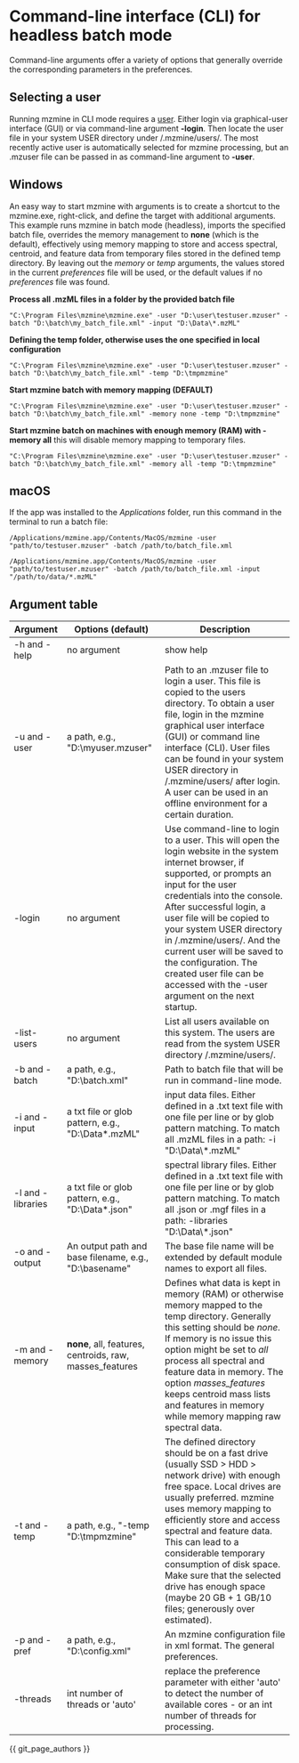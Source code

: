 # Command-line interface (CLI) for headless batch mode
Command-line arguments offer a variety of options that generally override the corresponding parameters in the preferences.

## Selecting a user

Running mzmine in CLI mode requires a [user](services/users.md). Either login via graphical-user interface (GUI) or via command-line argument **-login**. 
Then locate the user file in your system USER directory under /.mzmine/users/. The most recently active user is automatically selected for mzmine processing,
but an .mzuser file can be passed in as command-line argument to **-user**.


## Windows

An easy way to start mzmine with arguments is to create a shortcut to the mzmine.exe, right-click, and define the target with additional arguments. This example runs mzmine in batch mode (headless), imports the specified batch file, overrides the memory management to **none** (which is the default), effectively using memory mapping to store and access spectral, centroid, and feature data from temporary files stored in the defined temp directory. By leaving out the _memory_ or _temp_ arguments, the values stored in the current _preferences_ file will be used, or the default values if no _preferences_ file was found.  

**Process all .mzML files in a folder by the provided batch file**
```
"C:\Program Files\mzmine\mzmine.exe" -user "D:\user\testuser.mzuser" -batch "D:\batch\my_batch_file.xml" -input "D:\Data\*.mzML"
```

**Defining the temp folder, otherwise uses the one specified in local configuration**
```
"C:\Program Files\mzmine\mzmine.exe" -user "D:\user\testuser.mzuser" -batch "D:\batch\my_batch_file.xml" -temp "D:\tmpmzmine"
```

**Start mzmine batch with memory mapping (DEFAULT)**
```
"C:\Program Files\mzmine\mzmine.exe" -user "D:\user\testuser.mzuser" -batch "D:\batch\my_batch_file.xml" -memory none -temp "D:\tmpmzmine"
```


**Start mzmine batch on machines with enough memory (RAM) with -memory all** this will disable memory mapping to temporary files. 
```
"C:\Program Files\mzmine\mzmine.exe" -user "D:\user\testuser.mzuser" -batch "D:\batch\my_batch_file.xml" -memory all -temp "D:\tmpmzmine"
```

## macOS
If the app was installed to the _Applications_ folder, run this command in the terminal to run a batch file:
```
/Applications/mzmine.app/Contents/MacOS/mzmine -user "path/to/testuser.mzuser" -batch /path/to/batch_file.xml
```

```
/Applications/mzmine.app/Contents/MacOS/mzmine -user "path/to/testuser.mzuser" -batch /path/to/batch_file.xml -input "/path/to/data/*.mzML"
```

## Argument table


| Argument          | Options (**default**)                                    | Description                                                                                                                                                                                                                                                                                                                                                                                                                         |
|-------------------|----------------------------------------------------------|-------------------------------------------------------------------------------------------------------------------------------------------------------------------------------------------------------------------------------------------------------------------------------------------------------------------------------------------------------------------------------------------------------------------------------------|
| -h and -help      | no argument                                              | show help                                                                                                                                                                                                                                                                                                                                                                                                                           |
| -u and -user      | a path, e.g., "D:\myuser.mzuser"                         | Path to an .mzuser file to login a user. This file is copied to the users directory. To obtain a user file, login in the mzmine graphical user interface (GUI) or command line interface (CLI). User files can be found in your system USER directory in /.mzmine/users/ after login. A user can be used in an offline environment for a certain duration.                                                                          |
| -login            | no argument                                              | Use command-line to login to a user. This will open the login website in the system internet browser, if supported, or prompts an input for the user credentials into the console. After successful login, a user file will be copied to your system USER directory in /.mzmine/users/. And the current user will be saved to the configuration. The created user file can be accessed with the -user argument on the next startup. |
| -list-users       | no argument                                              | List all users available on this system. The users are read from the system USER directory /.mzmine/users/.                                                                                                                                                                                                                                                                                                                         |
| -b and -batch     | a path, e.g., "D:\batch.xml"                             | Path to batch file that will be run in command-line mode.                                                                                                                                                                                                                                                                                                                                                                           |
| -i and -input     | a txt file or glob pattern, e.g., "D:\Data\*.mzML"       | input data files. Either defined in a .txt text file with one file per line or by glob pattern matching. To match all .mzML files in a path: -i "D:\\Data\\\*.mzML"                                                                                                                                                                                                                                                                 |
| -l and -libraries | a txt file or glob pattern, e.g., "D:\Data\*.json"       | spectral library files. Either defined in a .txt text file with one file per line or by glob pattern matching. To match all .json or .mgf files in a path: -libraries "D:\\Data\\\*.json"                                                                                                                                                                                                                                           |
| -o and -output    | An output path and base filename, e.g., "D:\basename"    | The base file name will be extended by default module names to export all files.                                                                                                                                                                                                                                                                                                                                                    |
| -m and -memory    | **none**, all, features, centroids, raw, masses_features | Defines what data is kept in memory (RAM) or otherwise memory mapped to the temp directory. Generally this setting should be _none_. If memory is no issue this option might be set to _all_ process all spectral and feature data in memory. The option _masses_features_ keeps centroid mass lists and features in memory while memory mapping raw spectral data.                                                                 |
| -t and -temp      | a path, e.g., "-temp "D:\tmpmzmine\"                     | The defined directory should be on a fast drive (usually SSD > HDD > network drive) with enough free space. Local drives are usually preferred. mzmine uses memory mapping to efficiently store and access spectral and feature data. This can lead to a considerable temporary consumption of disk space. Make sure that the selected drive has enough space (maybe 20 GB + 1 GB/10 files; generously over estimated).             |
| -p and -pref      | a path, e.g., "D:\config.xml"                            | An mzmine configuration file in xml format. The general preferences.                                                                                                                                                                                                                                                                                                                                                                | 
| -threads          | int number of threads or 'auto'                          | replace the preference parameter with either 'auto' to detect the number of available cores - or an int number of threads for processing.                                                                                                                                                                                                                                                                                           |


{{ git_page_authors }}
